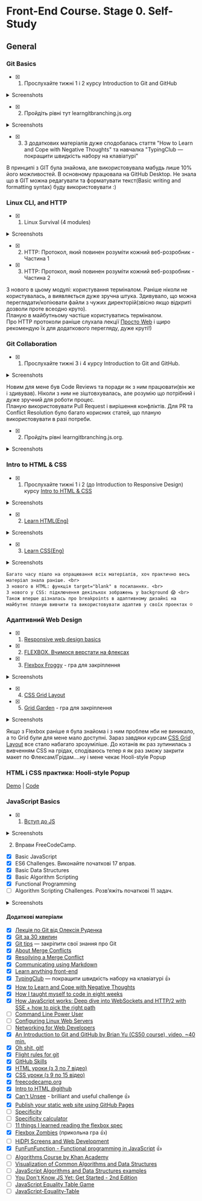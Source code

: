 # Front-End Course. Stage 0. Self-Study

## General

### Git Basics

- [x] 1. Прослухайте тижні 1 і 2 курсу Introduction to Git and GitHub
<details>
  <summary>Screenshots</summary>
  
  ![Week1](task_git_collaboration/Week1.png)
  ![Week2](task_git_collaboration/Week2.png)
</details>

- [x] 2. Пройдіть рівні тут learngitbranching.js.org
<details>
  <summary>Screenshots</summary>
  
  ![LearnGitBasic](task_git_collaboration/LearnGitBasic.png)
  ![LearnGit](task_git_collaboration/LearnGit.png)

</details>

- [x] 3. З додаткових матеріалів дуже сподобалась стаття "How to Learn and Cope with Negative Thoughts" та навчалка "TypingClub — покращити швидкість набору на клавіатурі"

В принципі з GIT була знайома, але використовувала мабудь лише 10% його можливостей. В основному працювала на GitHub Desktop.
Не знала що в GIT можна редагувати та форматувати текст(Basic writing and formatting syntax) буду використовувати :)

### Linux CLI, and HTTP

- [x] 1. Linux Survival (4 modules)
<details>
  <summary>Screenshots</summary>

  ![quiz1](task_linux_cli/quiz1.png)
  ![quiz2](task_linux_cli/quiz2.png)
  ![quiz3](task_linux_cli/quiz3.png)
  ![quiz4](task_linux_cli/quiz4.png)

</details>

- [x] 2. HTTP: Протокол, який повинен розуміти кожний веб-розробник - Частина 1

- [x] 3. HTTP: Протокол, який повинен розуміти кожний веб-розробник - Частина 2

З нового в цьому модулі: користування терміналом. Раніше ніколи не користувалась, а виявляється дуже зручна штука.
Здивувало, що можна переглядати/копіювати файли з чужих директорій(звісно якщо відкриті дозволи проте всеодно круто).
<br>Планую в майбутньому частіше користуватись терміналом. <br>
Про HTTP протоколи раніше слухала лекції [Просто Web](https://www.youtube.com/watch?v=ByJl2IcWSfc&list=PLcIcVZ3JhM-gsEmYSzhXy97jV8g5V1O3l) і щиро рекомендую їх для додаткового перегляду, дуже круті!)

### Git Collaboration

- [x] 1. Прослухайте тижні 3 і 4 курсу Introduction to Git and GitHub.

<details>
  <summary>Screenshots</summary>
  
  ![week3](task_git_collaboration/Week3.png)
  ![week4](task_git_collaboration/Week4.png)
</details>

Новим для мене був Code Reviews та поради як з ним працювати(він же і здивував). Ніколи з ним не зіштовхувалась, але розумію що потрібний і дуже зручний для роботи процес.<br>
Планую використовувати Pull Request і вирішення конфліктів. Для PR та Conflict Resolution було багато корисних статей, що планую використовувати в разі потреби.

- [x] 2. Пройдіть рівні learngitbranching.js.org.

<details>
  <summary>Screenshots</summary>
  
  ![LearnGitBasic](task_git_collaboration/LearnGitBasic.png)
  ![LearnGit](task_git_collaboration/LearnGit.png)

</details>

### Intro to HTML & CSS

- [x] 1. Прослухайте тижні 1 і 2 (до Introduction to Responsive Design) курсу [Intro to HTML & CSS](https://www.coursera.org/learn/html-css-javascript-for-web-developers)
<details>
  <summary>Screenshots</summary>

  ![IntroHTML_week1](task_html_css_intro/IntroHTML_week1.png)
  ![IntroHTML_week2](task_html_css_intro/IntroHTML_week2.png)

</details>

- [x] 2. [Learn HTML(Eng)](https://www.codecademy.com/learn/learn-html)
<details>
  <summary>Screenshots</summary>

  ![codecademy_HTML](task_html_css_intro/codecademy_HTML.png)

</details>

- [x] 3. [Learn CSS(Eng)](https://www.codecademy.com/learn/learn-css)
<details>
  <summary>Screenshots</summary>
  
  ![codecademy_CSS](task_html_css_intro/codecademy_CSS.png)
</details>
    
    Багато часу пішло на опрацювання всіх матеріалів, хоч практично весь матеріал знала раніше. <br>
    З нового в HTML: функція target="blank" в посиланнях. <br>
    З нового у CSS: підключення декількох зображень у background 😱 <br>
    Також вперше дізналась про breakpoints в адаптивному дизайні на майбутнє планую вивчити та використовувати адаптив у своїх проектах ☺️


### Адаптивний Web Design

- [x] 1. [Responsive web design basics](https://web.dev/i18n/en/responsive-web-design-basics/)

- [x] 2. [FLEXBOX. Вчимося верстати на флексах](https://www.youtube.com/playlist?list=PLM6XATa8CAG5mPV60dMmjMRrHVW4LmV2x)

- [x] 3. [Flexbox Froggy](http://flexboxfroggy.com/) - гра для закріплення
<details>
  <summary>Screenshots</summary>

  ![Flexbox Froggy](task_responsive_web_design/flexbox_froggy.png)
</details>

- [x] 4. [CSS Grid Layout](https://www.youtube.com/watch?v=GV92IdMGFfA&list=PLM6XATa8CAG5pXQrW_kDaeZb_uIAMNZIm)

- [x] 5. [Grid Garden](http://cssgridgarden.com/) - гра для закріплення
<details>
  <summary>Screenshots</summary>
  
  ![Grid Garden](task_responsive_web_design/grid_garden.png)
</details>

Якщо з Flexbox раніше я була знайома і з ним проблем нби не виникало, а то Grid були для мене мало доступні. Зараз завдяки курсам [CSS Grid Layout](https://www.youtube.com/watch?v=GV92IdMGFfA&list=PLM6XATa8CAG5pXQrW_kDaeZb_uIAMNZIm) все стало набагато зрозуміліше.
До котанів як раз зупинилась з вивченням CSS на грідах, сподіваюсь тепер я як раз зможу закрити макет по Флексам/Грідам....ну і мене чекає Hooli-style Popup

### HTML і CSS практика: Hooli-style Popup

[Demo](https://liliabilous.github.io/popup-practice/) |
[Code](https://github.com/LiliaBilous/popup-practice)

### JavaScript Basics

- [x] 1. [Вступ до JS](https://www.coursera.org/learn/html-css-javascript-for-web-developers/home/week/4)

<details>
  <summary>Screenshots</summary>

  ![Basic JavaScript](task_js_basics/JSBasic_coursera.jpg)

</details>

2. Вправи FreeCodeCamp.
 - [X] Basic JavaScript 
 - [X] ES6 Challenges. Виконайте початкові 17 вправ.
 - [X] Basic Data Structures
 - [X] Basic Algorithm Scripting
 - [X] Functional Programming
 - [ ] Algorithm Scripting Challenges. Розв’яжіть початкові 11 задач.
 
<details>
  <summary>Screenshots</summary>

   ![Basic JavaScript](task_js_basics/FCC_JS_jsBasic.png)
   ![ES6](task_js_basics/FCC_JS_ES6.jpg)
   ![Basic Data Structures](task_js_basics/FCC_JS_BDS.jpg)
   ![Basic Algorithm Scripting](task_js_basics/FCC_JS_BasicAlgorithmScripting.png)
   ![Functional Programming](task_js_basics/FCC_JS_FunctionalProgramming.png)
 
</details>


#### Додаткові матеріали

- [x] [Лекція по Git від Олексія Руденка](https://www.youtube.com/playlist?list=PLS8sEUxbfFY9MnPIFPTNlaS5xX7P5Ge-5)
- [x] [Git за 30 хвилин](https://codeguida.com/post/453)
- [x] [Git tips](http://sixrevisions.com/web-development/git-tips/) — закріпити свої знання про Git
- [x] [About Merge Conflicts](https://docs.github.com/en/free-pro-team@latest/github/collaborating-with-issues-and-pull-requests/about-merge-conflicts)
- [x] [Resoilving a Merge Conflict](https://docs.github.com/en/free-pro-team@latest/github/collaborating-with-issues-and-pull-requests/resolving-a-merge-conflict-using-the-command-line)
- [x] [Communicating using Markdown](https://lab.github.com/githubtraining/communicating-using-markdown)
- [x] [Learn anything front-end](https://learn-anything.xyz/web-development/front-end)
- [x] [TypingClub](https://www.typingclub.com/) — покращити швидкість набору на клавіатурі 👍
- [x] [How to Learn and Cope with Negative Thoughts](https://guides.hexlet.io/learning/)
- [x] [How I taught myself to code in eight weeks](http://lifehacker.com/how-i-taught-myself-to-code-in-eight-weeks-511615189)
- [x] [How JavaScript works: Deep dive into WebSockets and HTTP/2 with SSE + how to pick the right path](https://blog.sessionstack.com/how-javascript-works-deep-dive-into-websockets-and-http-2-with-sse-how-to-pick-the-right-path-584e6b8e3bf7)
- [ ] [Command Line Power User](https://commandlinepoweruser.com/)
- [ ] [Configuring Linux Web Servers](https://www.udacity.com/course/configuring-linux-web-servers--ud299)
- [ ] [Networking for Web Developers](https://www.udacity.com/course/networking-for-web-developers--ud256)
- [x] [An Introduction to Git and GitHub by Brian Yu (CS50 course), video, ~40 min.](https://youtu.be/MJUJ4wbFm_A)
- [x] [Oh shit, git!](http://ohshitgit.com/)
- [x] [Flight rules for git](https://github.com/k88hudson/git-flight-rules)
- [x] [GitHub Skills](https://skills.github.com/)
- [x] [HTML уроки (з 3 по 7 відео)](https://www.youtube.com/watch?v=z3GS5oYGq5U&list=PLM6XATa8CAG4uCli-pMvuvwj46UaQoqIc&index=4)
- [x] [CSS уроки (з 9 по 15 відео)](https://www.youtube.com/watch?v=z3GS5oYGq5U&list=PLM6XATa8CAG4uCli-pMvuvwj46UaQoqIc&index=4)
- [x] [freecodecamp.org](https://www.freecodecamp.org)
- [x] [Intro to HTML @github](https://lab.github.com/githubtraining/introduction-to-html)
- [x] [Can't Unsee](https://cantunsee.space/) - brilliant and useful challenge 👍
- [x] [Publish your static web site using GitHub Pages](https://lab.github.com/githubtraining/github-pages)
- [ ] [Specificity](https://developer.mozilla.org/uk/docs/Web/CSS/Specificity)
- [ ] [Specificity calculator](https://specificity.keegan.st/)
- [ ] [11 things I learned reading the flexbox spec](https://medium.com/hackernoon/11-things-i-learned-reading-the-flexbox-spec-5f0c799c776b)
- [x] [Flexbox Zombies](https://flexboxzombies.com/p/flexbox-zombies) (прикольна гра 👍)
- [ ] [HiDPI Screens and Web Development](https://tech.cars.com/hidpi-screens-and-web-development-72eb9b07ce7)
- [x] [FunFunFunction - Functional programming in JavaScript](https://www.youtube.com/playlist?list=PL0zVEGEvSaeEd9hlmCXrk5yUyqUag-n84) 👍
- [ ] [Algorithms Course by Khan Academy](https://www.khanacademy.org/computing/computer-science/algorithms)
- [ ] [Visualization of Common Algorithms and Data Structures](https://www.cs.usfca.edu/~galles/visualization/Algorithms.html)
- [ ] [JavaScript Algorithms and Data Structures examples](https://github.com/trekhleb/javascript-algorithms)
- [ ] [You Don't Know JS Yet: Get Started - 2nd Edition](https://github.com/getify/You-Dont-Know-JS/tree/2nd-ed/get-started)
- [ ] [JavaScript Equality Table Game](https://eqeq.js.org/)
- [ ] [JavaScript-Equality-Table](https://dorey.github.io/JavaScript-Equality-Table/)
